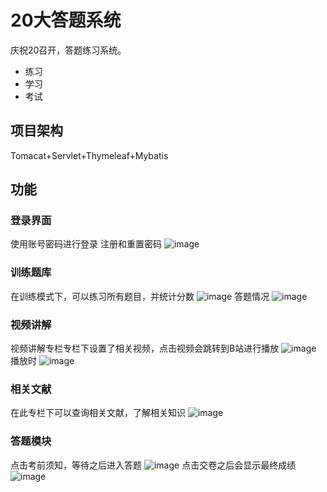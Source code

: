 # 20大答题系统
庆祝20召开，答题练习系统。
- 练习
- 学习
- 考试
## 项目架构
Tomacat+Servlet+Thymeleaf+Mybatis
## 功能
### 登录界面
使用账号密码进行登录
注册和重置密码
![image](https://github.com/Acrossthewind/Web20/assets/105146047/c5e7af63-8897-4bd9-838b-6bfa3271f06a)
### 训练题库
在训练模式下，可以练习所有题目，并统计分数
![image](https://github.com/Acrossthewind/Web20/assets/105146047/910cd9c1-117e-44f9-b473-92127314316e)
答题情况
![image](https://github.com/Acrossthewind/Web20/assets/105146047/af7562b5-264e-4813-9f84-08a0b17b3f43)
### 视频讲解
视频讲解专栏专栏下设置了相关视频，点击视频会跳转到B站进行播放
![image](https://github.com/Acrossthewind/Web20/assets/105146047/726547c8-eaa6-4cf5-afcf-26a157b8ec4d)
播放时
![image](https://github.com/Acrossthewind/Web20/assets/105146047/7289f86a-c24c-4275-8a80-1a70ae32540a)
### 相关文献
在此专栏下可以查询相关文献，了解相关知识
![image](https://github.com/Acrossthewind/Web20/assets/105146047/e78a1f1b-6fd4-4aaa-b434-241f7aa51eb7)
### 答题模块
点击考前须知，等待之后进入答题
![image](https://github.com/Acrossthewind/Web20/assets/105146047/7360b35c-7cc7-4761-bcb3-c0d82bd97a3f)
点击交卷之后会显示最终成绩
![image](https://github.com/Acrossthewind/Web20/assets/105146047/77533bcb-a3bf-4287-a35a-02626d83fae5)







